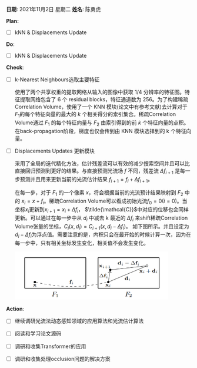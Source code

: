 **日期**: 2021年11月2日 星期二      **姓名**: 陈勇虎 

**Plan:**

- [ ] kNN & Displacements Update

**Do**:

- [ ] kNN & Displacements Update

**Check**:

- [ ] k-Nearest Neighbours选取主要特征

  使用了两个共享权重的提取网络从输入的图像中获取 1/4 分辨率的特征图。特征提取网络包含了 6 个 residual blocks，特征通道数为 256。为了构建稀疏Correlation Volume，使用了一个 KNN 模块(论文中有参考文献)去计算对于 $F_1$的每个特征向量的最大的 $k$ 个相关得分的索引集合。稀疏Correlation Volume通过 $F_1$ 的每个特征向量与 $F_2$ 由索引得到的前 $k$ 个特征向量的点积。在back-propagation阶段，梯度也仅会传到由 KNN 模块选择到的 k 个特征向量。

- [ ] Displacements Updates  更新模块

  采用了全局的迭代精化方法，估计残差流可以有效的减少搜索空间并且可以比直接回归预测到更好的结果。与直接预测光流场 $f$ 不同，残差流 $\Delta f_{i+ 1}$ 是每一步预测并且用来更新当前的光流估计结果 $f_{i + 1} = f_i + \Delta f_{i + 1}$。

  在每一步，对于 $F_1$ 的一个像素 $x$，将会根据当前的光流预计结果映射到 $F_2$ 中的 $x_i = x + f_i$。稀疏Correlation Volume可以看成初始光流$f_0 = 0(i = 0)$。当坐标$x_i$更新到$x_{i+1}=x_i+\Delta f_i$， $\tilde{\mathcal{C}}$中对应的位移也会同样更新。可以通过在每一步中从 $d_i$ 中减去 k 最近的 $\Delta f_i$ 来shift稀疏Correlation Volume张量的坐标，$C_i(x,d_i)=C_{i+1}(x,d_i - \Delta f_i)$。  如下图所示。并且设定为$d_i-\Delta f_i$为浮点值。需要注意的是，内积只会在最开始的时候计算一次，因为在每一步中，只有相关坐标发生变化，相关值不会发生变化。

  <img src="./images/SCV4.png" style="zoom:60%;" />


**Action**:

- [ ] 继续调研光流法动态感知领域的应用算法和光流估计算法
- [ ] 阅读和学习论文源码
- [ ] 调研和收集Transformer的应用
- [ ] 调研和收集处理occlusion问题的解决方案

